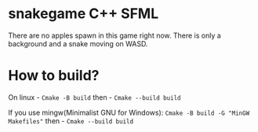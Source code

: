 # snakegame C++ SFML
There are no apples spawn in this game right now. There is only a background and a snake moving on WASD.

# How to build?
On linux - `Cmake -B build`
then - `Cmake --build build`

If you use mingw(Minimalist GNU for Windows):
`Cmake -B build -G "MinGW Makefiles"`
then - `Cmake --build build`


